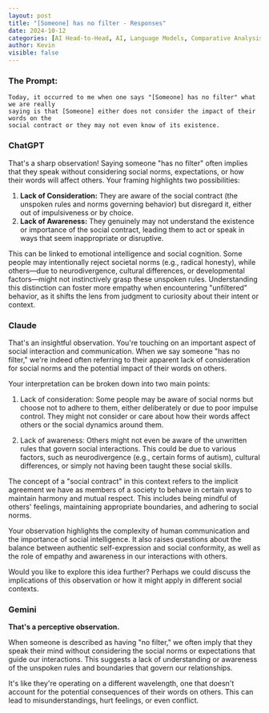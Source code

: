 ```yaml
---
layout: post
title: "[Someone] has no filter - Responses"
date: 2024-10-12
categories: [AI Head-to-Head, AI, Language Models, Comparative Analysis]
author: Kevin
visible: false
---
```


### The Prompt:
```prompt
Today, it occurred to me when one says "[Someone] has no filter" what we are really 
saying is that [Someone] either does not consider the impact of their words on the 
social contract or they may not even know of its existence.
```

### ChatGPT

That's a sharp observation! Saying someone "has no filter" often implies that they speak without considering social norms, expectations, or how their words will affect others. Your framing highlights two possibilities: 

1. **Lack of Consideration:** They are aware of the social contract (the unspoken rules and norms governing behavior) but disregard it, either out of impulsiveness or by choice. 
2. **Lack of Awareness:** They genuinely may not understand the existence or importance of the social contract, leading them to act or speak in ways that seem inappropriate or disruptive.

This can be linked to emotional intelligence and social cognition. Some people may intentionally reject societal norms (e.g., radical honesty), while others—due to neurodivergence, cultural differences, or developmental factors—might not instinctively grasp these unspoken rules. Understanding this distinction can foster more empathy when encountering "unfiltered" behavior, as it shifts the lens from judgment to curiosity about their intent or context.

### Claude

That's an insightful observation. You're touching on an important aspect of social interaction and communication. When we say someone "has no filter," we're indeed often referring to their apparent lack of consideration for social norms and the potential impact of their words on others.

Your interpretation can be broken down into two main points:

1. Lack of consideration: Some people may be aware of social norms but choose not to adhere to them, either deliberately or due to poor impulse control. They might not consider or care about how their words affect others or the social dynamics around them.

2. Lack of awareness: Others might not even be aware of the unwritten rules that govern social interactions. This could be due to various factors, such as neurodivergence (e.g., certain forms of autism), cultural differences, or simply not having been taught these social skills.

The concept of a "social contract" in this context refers to the implicit agreement we have as members of a society to behave in certain ways to maintain harmony and mutual respect. This includes being mindful of others' feelings, maintaining appropriate boundaries, and adhering to social norms.

Your observation highlights the complexity of human communication and the importance of social intelligence. It also raises questions about the balance between authentic self-expression and social conformity, as well as the role of empathy and awareness in our interactions with others.

Would you like to explore this idea further? Perhaps we could discuss the implications of this observation or how it might apply in different social contexts.


### Gemini

**That's a perceptive observation.**

When someone is described as having "no filter," we often imply that they speak their mind without considering the social norms or expectations that guide our interactions. This suggests a lack of understanding or awareness of the unspoken rules and boundaries that govern our relationships. 

It's like they're operating on a different wavelength, one that doesn't account for the potential consequences of their words on others. This can lead to misunderstandings, hurt feelings, or even conflict. 

